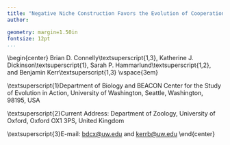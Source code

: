 ```yaml
---
title: "Negative Niche Construction Favors the Evolution of Cooperation"
author: 

geometry: margin=1.50in
fontsize: 12pt
...
```


\begin{center}
Brian D. Connelly\textsuperscript{1,3}, Katherine J. Dickinson\textsuperscript{1}, Sarah P. Hammarlund\textsuperscript{1,2}, and Benjamin Kerr\textsuperscript{1,3}
\vspace{3em}

\textsuperscript{1}Department of Biology and BEACON Center for the Study of Evolution in Action, University of Washington, Seattle, Washington, 98195, USA

\textsuperscript{2}Current Address: Department of Zoology, University of Oxford, Oxford OX1 3PS, United Kingdom

\textsuperscript{3}E-mail: bdcx@uw.edu and kerrb@uw.edu
\end{center}
